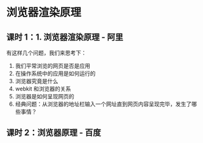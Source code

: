 # 浏览器渲染原理

## 课时 1：1. 浏览器渲染原理 - 阿里

有这样几个问题，我们来思考下：

1. 我们平常浏览的网页是否是应用
2. 在操作系统中的应用是如何运行的
3. 浏览器究竟是什么
4. webkit 和浏览器的关系
5. 浏览器是如何呈现网页的
6. 经典问题：从浏览器的地址栏输入一个网址直到网页内容呈现完毕，发生了哪些事情？

## 课时 2：浏览器原理 - 百度
